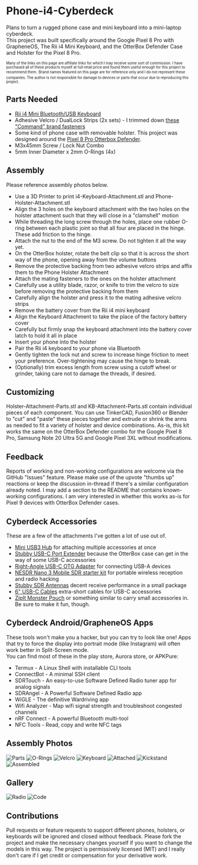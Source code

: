 # Phone-i4-Cyberdeck
Plans to turn a rugged phone case and mini keyboard into a mini-laptop cyberdeck.  
This project was built specifically around the Google Pixel 8 Pro with GrapheneOS, The Rii i4 Mini Keyboard, and the OtterBox Defender Case and Holster for the Pixel 8 Pro.  

<sup><sub>Many of the links on this page are affiliate links for which I may receive some sort of commission. I have purchased all of these products myself at full retail price and found them useful enough for this project to recommend them.</sub></sup>
<sup><sub>Brand names featured on this page are for reference only and I do not represent these companies. The author is not responsible for damage to devices or parts that occur due to reproducing this project.</sub></sup>

## Parts Needed
* [Rii i4 Mini Bluetooth/USB Keyboard](https://amzn.to/3PZNBvq)
* Adhesive Velcro / DualLock Strips (2x sets) - I trimmed down [these "Command" brand fasteners](https://amzn.to/3WIxfeq)
* Some kind of phone case with removable holster. This project was designed around the [Pixel 8 Pro Otterbox Defender](https://amzn.to/3CG1lsb).
* M3x45mm Screw / Lock Nut Combo 
* 5mm Inner Diameter x 2mm O-Rings (4x)

## Assembly
Please reference assembly photos below.
* Use a 3D Printer to print i4-Keyboard-Attachment.stl and Phone-Holster-Attachment.stl
* Align the 3 holes on the keyboard attachment with the two holes on the holster attachment such that they will close in a "clamshell" motion
* While threading the long screw through the holes, place one rubber O-ring between each plastic joint so that all four are placed in the hinge. These add friction to the hinge.
* Attach the nut to the end of the M3 screw. Do not tighten it all the way yet.
* On the OtterBox holster, rotate the belt clip so that it is across the short way of the phone, opening away from the volume buttons
* Remove the protective backing from two adhesive velcro strips and affix them to the Phone Holster Attachment
* Attach the mating fasteners to the ones on the holster attachment
* Carefully use a utility blade, razor, or knife to trim the velcro to size before removing the protective backing from them
* Carefully align the holster and press it to the mating adhesive velcro strips
* Remove the battery cover from the Rii i4 mini keyboard
* Align the Keyboard Attachment to take the place of the factory battery cover
* Carefully but firmly snap the keyboard attachment into the battery cover latch to hold it all in place
* Insert your phone into the holster
* Pair the Rii i4 keyboard to your phone via Bluetooth
* Gently tighten the lock nut and screw to increase hinge friction to meet your preference. Over-tightening may cause the hinge to break. 
* (Optionally) trim excess length from screw using a cutoff wheel or grinder, taking care not to damage the threads, if desired. 

## Customizing
Holster-Attachment-Parts.stl and KB-Attachment-Parts.stl contain individual pieces of each component. You can use TinkerCAD, Fusion360 or Blender to "cut" and "paste" these pieces together and extrude or shrink the arms as needed to fit a variety of holster and device combinations. As-is, this kit works the same on the OtterBox Defender combo for the Google Pixel 8 Pro, Samsung Note 20 Ultra 5G and Google Pixel 3XL without modifications.

## Feedback
Reports of working and non-working configurations are welcome via the GitHub "Issues" feature. Please make use of the upvote "thumbs up" reactions or keep the discussion in-thread if there's a similar configuration already noted. I may add a section to the README that contains known-working configurations. I am very interested in whether this works as-is for Pixel 9 devices with OtterBox Defender cases.

## Cyberdeck Accessories 
These are a few of the attachments I've gotten a lot of use out of. 
* [Mini USB3 Hub](https://amzn.to/4hJ93R9) for attaching multiple accessories at once
* [Stubby USB-C Port Extender](https://amzn.to/4hA9q0q) because the OtterBox case can get in the way of some USB-C accessories
* [Right-Angle USB-C OTG Adapter](https://amzn.to/3CFg3jd) for connecting USB-A devices
* [NESDR Nano 3 Mobile SDR starter kit](https://amzn.to/40YXcc6) for portable wireless reception and radio hacking
* [Stubby SDR Antennas](https://amzn.to/412WSsM) decent receive performance in a small package
* [6" USB-C Cables](https://amzn.to/40ZhX7D) extra-short cables for USB-C accessories
* [ZipIt Monster Pouch](https://amzn.to/411hAtj) or something similar to carry small accessories in. Be sure to make it fun, though.

## Cyberdeck Android/GrapheneOS Apps
These tools won't make you a hacker, but you can try to look like one! Apps that try to force the display into portrait mode (like Instagram) will often work better in Split-Screen mode.  
You can find most of these in the play store, Aurora store, or APKPure:
* Termux - A Linux Shell with installable CLI tools 
* ConnectBot - A minimal SSH client
* SDRTouch - An easy-to-use Software Defined Radio tuner app for analog signals
* SDRAngel - A Powerful Software Defined Radio app
* WiGLE - The definitive Wardriving app
* Wifi Analyzer - Map wifi signal strength and troubleshoot congested channels
* nRF Connect - A powerful Bluetooth multi-tool
* NFC Tools - Read, copy and write NFC tags

## Assembly Photos
![Parts](https://github.com/n0xa/Phone-i4-Cyberdeck/blob/main/Assembly/1.jpg)
![O-Rings](https://github.com/n0xa/Phone-i4-Cyberdeck/blob/main/Assembly/2.jpg)
![Velcro](https://github.com/n0xa/Phone-i4-Cyberdeck/blob/main/Assembly/3.jpg)
![Keyboard](https://github.com/n0xa/Phone-i4-Cyberdeck/blob/main/Assembly/4.jpg)
![Attached](https://github.com/n0xa/Phone-i4-Cyberdeck/blob/main/Assembly/5.jpg)
![Kickstand](https://github.com/n0xa/Phone-i4-Cyberdeck/blob/main/Assembly/6.jpg)
![Assembled](https://github.com/n0xa/Phone-i4-Cyberdeck/blob/main/Assembly/7.jpg)

## Gallery
![Radio](https://github.com/n0xa/Phone-i4-Cyberdeck/blob/main/Gallery/1.jpg)
![Code](https://github.com/n0xa/Phone-i4-Cyberdeck/blob/main/Gallery/2.jpg)

## Contributions
Pull requests or feature requests to support different phones, holsters, or keyboards will be ignored and closed without feedback. Please fork the project and make the necessary changes yourself if you want to change the models in this way. The project is permissively licensed (MIT) and I really don't care if I get credit or compensation for your derivative work.